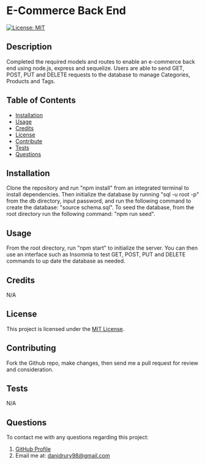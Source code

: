 # E-Commerce Back End
[![License: MIT](https://img.shields.io/badge/License-MIT-yellow.svg)](https://opensource.org/licenses/MIT)

## Description
Completed the required models and routes to enable an e-commerce back end using node.js, express and sequelize. Users are able to send GET, POST, PUT and DELETE requests to the database to manage Categories, Products and Tags.

## Table of Contents
- [Installation](#installation)
- [Usage](#usage)
- [Credits](#credits)
- [License](#license)
- [Contribute](#contributing)
- [Tests](#tests)
- [Questions](#questions)

## Installation
Clone the repository and run "npm install" from an integrated terminal to install dependencies.   Then initialize the database by running "sql -u root -p" from the db directory, input password, and run the following command to create the database: "source schema.sql".  To seed the database, from the root directory run the following command: "npm run seed".

## Usage
From the root directory, run "npm start" to initialize the server. You can then use an interface such as  Insomnia to test  GET,  POST, PUT and DELETE commands to up date the database as needed.

## Credits
N/A

## License
This project is licensed under the [MIT License](https://opensource.org/licenses/MIT).

## Contributing
Fork the Github repo, make changes, then send me a pull request for review and consideration.

## Tests
N/A

## Questions
To contact me with any questions regarding this project:
1. [GitHub Profile](https://github.com/DaniDrury)
2. Email me at: <danidrury98@gmail.com>